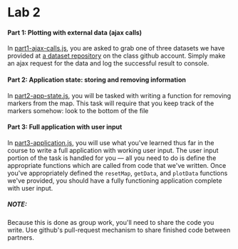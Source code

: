 # Lab 2

#### Part 1: Plotting with external data (ajax calls)

In [part1-ajax-calls.js](js/part1-ajax-calls.js), you are asked to grab
one of three datasets we have provided at [a dataset
repository](https://github.com/CPLN690-MUSA610/datasets) on the class
github account. Simply make an ajax request for the data and log the
successful result to console.


#### Part 2: Application state: storing and removing information

In [part2-app-state.js](js/part2-app-state.js), you will be
tasked with writing a function  for removing markers from the map.
This task will require that you keep track of the markers somehow:
look to the bottom of the file

#### Part 3: Full application with user input

In [part3-application.js](js/part3-application.js), you will use
what you've learned thus far in the course to write a full application
with working user input. The user input portion of the task is handled
for you — all you need to do is define the appropriate functions which
are called from code that we've written. Once you've appropriately
defined the `resetMap`, `getData`, and `plotData` functions we've
provided, you should have a fully functioning application complete with
user input.

##### NOTE:

Because this is done as group work, you'll need to share the code you
write. Use github's pull-request mechanism to share finished code
between partners.

